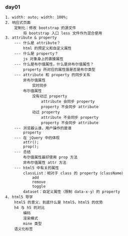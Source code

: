 ### day01
	1. width: auto; width: 100%;
	2. 响应式页面
		定制化：修改 bootstrap 的源文件
			将 bootstrap 入口 less 文件作为混合使用
	3. attribute & property
		--- 什么是 attribute？
			html 的预定义和自定义属性
		--- 什么是 property？
			js 对象身上的直接属性
		--- 什么是布尔值属性，什么是非布尔值属性？
			property 所对应的属性值是否是布尔类型
		--- attribute 和 property 的同步关系
			非布尔值属性
				实时同步
			布尔值属性
				没有动过 property
					attribute 会同步 property
					property 不会同步 attribute
				动过 property
					attribute 不会同步 property
					property 不会同步 attribute
		--- 浏览器认谁，用户操作的是谁
			property
		--- 在 jQuery 中的体现
			attr();
			prop();
		--- 总结
			布尔值属性最好使用 prop 方法
			非布尔值属性 attr 方法
		--- html5 中有关的属性
			classList：相对于 class 的 property（className）
				add
				remove
				toggle
			dataset：自定义属性（限制 data-x-y）的 property
	4. html5 导学
		html5 的意义，到底什么是 html5，html5 的优势
		h4 与 h5 的对比
			编码
			渲染模式
			mine 类型
		语义化标签